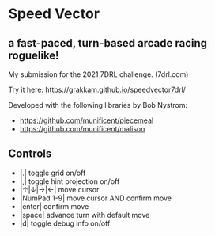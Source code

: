 # Speed Vector
## a fast-paced, turn-based arcade racing roguelike!

My submission for the 2021 7DRL challenge. (7drl.com)


Try it here:
https://grakkam.github.io/speedvector7drl/


Developed with the following libraries by Bob Nystrom:
- https://github.com/munificent/piecemeal
- https://github.com/munificent/malison


## Controls

* |.| toggle grid on/off
* |,| toggle hint projection on/off
* |↑|↓|→|←| move cursor
* |NumPad 1-9| move cursor AND confirm move
* |enter| confirm move
* |space| advance turn with default move
* |d| toggle debug info on/off